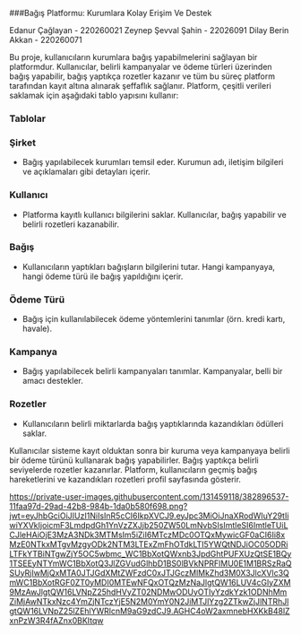 ###Bağış Platformu: Kurumlara Kolay Erişim Ve Destek 

Edanur Çağlayan - 220260021
Zeynep Şevval Şahin - 22026091
Dilay Berin Akkan - 220260071


Bu proje, kullanıcıların kurumlara bağış yapabilmelerini sağlayan bir platformdur. Kullanıcılar, belirli kampanyalar ve ödeme türleri üzerinden bağış yapabilir, bağış yaptıkça rozetler kazanır ve tüm bu süreç platform tarafından kayıt altına alınarak şeffaflık sağlanır.
Platform, çeşitli verileri saklamak için aşağıdaki tablo yapısını kullanır:

### Tablolar

### Şirket
- Bağış yapılabilecek kurumları temsil eder. Kurumun adı, iletişim bilgileri ve açıklamaları gibi detayları içerir.

### Kullanıcı
- Platforma kayıtlı kullanıcı bilgilerini saklar. Kullanıcılar, bağış yapabilir ve belirli rozetleri kazanabilir.

### Bağış
- Kullanıcıların yaptıkları bağışların bilgilerini tutar. Hangi kampanyaya, hangi ödeme türü ile bağış yapıldığını içerir.

 ### Ödeme Türü
- Bağış için kullanılabilecek ödeme yöntemlerini tanımlar (örn. kredi kartı, havale).

### Kampanya
- Bağış yapılabilecek belirli kampanyaları tanımlar. Kampanyalar, belli bir amacı destekler.

### Rozetler
- Kullanıcıların belirli miktarlarda bağış yaptıklarında kazandıkları ödülleri saklar.

Kullanıcılar sisteme kayıt olduktan sonra bir kuruma veya kampanyaya belirli bir ödeme türünü kullanarak bağış yapabilirler. Bağış yaptıkça belirli seviyelerde rozetler kazanırlar. Platform, kullanıcıların geçmiş bağış hareketlerini ve kazandıkları rozetleri profil sayfasında gösterir.


https://private-user-images.githubusercontent.com/131459118/382896537-11faa97d-29ad-42b8-984b-1da0b580f698.png?jwt=eyJhbGciOiJIUzI1NiIsInR5cCI6IkpXVCJ9.eyJpc3MiOiJnaXRodWIuY29tIiwiYXVkIjoicmF3LmdpdGh1YnVzZXJjb250ZW50LmNvbSIsImtleSI6ImtleTUiLCJleHAiOjE3MzA3NDk3MTMsIm5iZiI6MTczMDc0OTQxMywicGF0aCI6Ii8xMzE0NTkxMTgvMzgyODk2NTM3LTExZmFhOTdkLTI5YWQtNDJiOC05ODRiLTFkYTBiNTgwZjY5OC5wbmc_WC1BbXotQWxnb3JpdGhtPUFXUzQtSE1BQy1TSEEyNTYmWC1BbXotQ3JlZGVudGlhbD1BS0lBVkNPRFlMU0E1M1BRSzRaQSUyRjIwMjQxMTA0JTJGdXMtZWFzdC0xJTJGczMlMkZhd3M0X3JlcXVlc3QmWC1BbXotRGF0ZT0yMDI0MTEwNFQxOTQzMzNaJlgtQW16LUV4cGlyZXM9MzAwJlgtQW16LVNpZ25hdHVyZT02NDMwODUyOTIyYzdkYzk1ODNhMmZiMjAwNTkxNzc4YmZjNTczYjE5N2M0YmY0N2JiMTJlYzg2ZTkwZjJlNTRhJlgtQW16LVNpZ25lZEhlYWRlcnM9aG9zdCJ9.AGHC4oW2axmnebHXKkB48lZxnPzW3R4fAZnx0BKItqw

